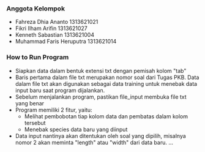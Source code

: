 ### Anggota Kelompok
- Fahreza Dhia Ananto       1313621021
- Fikri Ilham Arifin        1313621027
- Kenneth Sabastian         1313621004
- Muhammad Faris Heruputra  1313621014

### How to Run Program

- Siapkan data dalam bentuk extensi txt dengan pemisah kolom "tab"
- Baris pertama dalam file txt merupakan nomor soal dari Tugas PKB. Data dalam file txt akan digunakan sebagai data training untuk menebak data input baru saat program dijalankan.
- Sebelum menjalankan program, pastikan file_input membuka file txt yang benar
- Program memiliki 2 fitur, yaitu: 
    - Melihat pembobotan tiap kolom data dan pembatas dalam kolom tersebut
    - Menebak species data baru yang diinput
- Data input nantinya akan ditentukan oleh soal yang dipilih, misalnya nomor 2 akan meminta "length" atau "width" dari data baru.
...